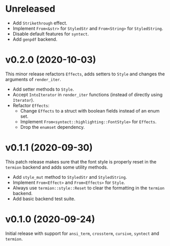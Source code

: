 <!---
SPDX-FileCopyrightText: 2020 Robin Krahl <robin.krahl@ireas.org>
SPDX-License-Identifier: CC0-1.0
-->

# Unreleased

- Add `Strikethrough` effect.
- Implement `From<&str>` for `StyledStr` and `From<String>` for `StyledString`.
- Disable default features for `syntect`.
- Add `genpdf` backend.

# v0.2.0 (2020-10-03)

This minor release refactors `Effects`, adds setters to `Style` and changes the
arguments of `render_iter`.

- Add setter methods to `Style`.
- Accept `IntoIterator` in `render_iter` functions (instead of directly using
  `Iterator`).
- Refactor `Effects`:
  - Change `Effects` to a struct with boolean fields instead of an enum set.
  - Implement `From<syntect::highlighting::FontStyle>` for `Effects`.
  - Drop the `enumset` dependency.

# v0.1.1 (2020-09-30)

This patch release makes sure that the font style is properly reset in the
`termion` backend and adds some utility methods.

- Add `style_mut` method to `StyledStr` and `StyledString`.
- Implement `From<Effect>` and `From<Effects>` for `Style`.
- Always use `termion::style::Reset` to clear the formatting in the `termion`
  backend.
- Add basic backend test suite.

# v0.1.0 (2020-09-24)

Initial release with support for `ansi_term`, `crossterm`, `cursive`, `syntect`
and `termion`.
